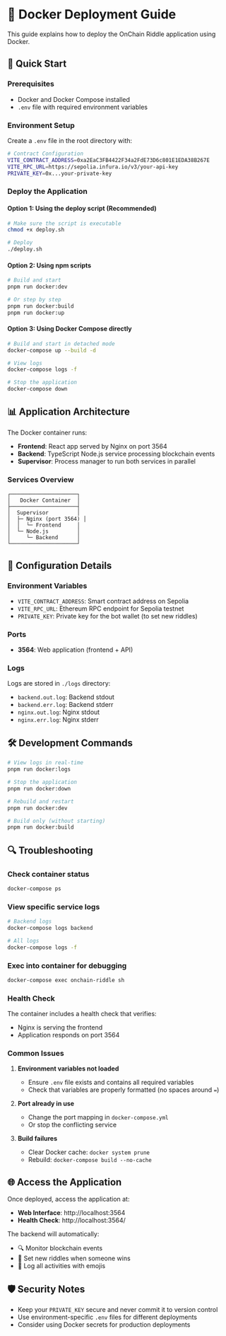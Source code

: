 # 🐳 Docker Deployment Guide

This guide explains how to deploy the OnChain Riddle application using Docker.

## 🚀 Quick Start

### Prerequisites
- Docker and Docker Compose installed
- `.env` file with required environment variables

### Environment Setup

Create a `.env` file in the root directory with:

```bash
# Contract Configuration
VITE_CONTRACT_ADDRESS=0xa2EaC3FB4422F34a2FdE73D6c801E1EDA38B267E
VITE_RPC_URL=https://sepolia.infura.io/v3/your-api-key
PRIVATE_KEY=0x...your-private-key
```

### Deploy the Application

#### Option 1: Using the deploy script (Recommended)
```bash
# Make sure the script is executable
chmod +x deploy.sh

# Deploy
./deploy.sh
```

#### Option 2: Using npm scripts
```bash
# Build and start
pnpm run docker:dev

# Or step by step
pnpm run docker:build
pnpm run docker:up
```

#### Option 3: Using Docker Compose directly
```bash
# Build and start in detached mode
docker-compose up --build -d

# View logs
docker-compose logs -f

# Stop the application
docker-compose down
```

## 📊 Application Architecture

The Docker container runs:
- **Frontend**: React app served by Nginx on port 3564
- **Backend**: TypeScript Node.js service processing blockchain events
- **Supervisor**: Process manager to run both services in parallel

### Services Overview

```
┌─────────────────────┐
│   Docker Container  │
├─────────────────────┤
│  Supervisor         │
│  ├─ Nginx (port 3564) │
│  │  └─ Frontend     │
│  └─ Node.js         │
│     └─ Backend      │
└─────────────────────┘
```

## 🔧 Configuration Details

### Environment Variables
- `VITE_CONTRACT_ADDRESS`: Smart contract address on Sepolia
- `VITE_RPC_URL`: Ethereum RPC endpoint for Sepolia testnet
- `PRIVATE_KEY`: Private key for the bot wallet (to set new riddles)

### Ports
- **3564**: Web application (frontend + API)

### Logs
Logs are stored in `./logs` directory:
- `backend.out.log`: Backend stdout
- `backend.err.log`: Backend stderr
- `nginx.out.log`: Nginx stdout
- `nginx.err.log`: Nginx stderr

## 🛠️ Development Commands

```bash
# View logs in real-time
pnpm run docker:logs

# Stop the application
pnpm run docker:down

# Rebuild and restart
pnpm run docker:dev

# Build only (without starting)
pnpm run docker:build
```

## 🔍 Troubleshooting

### Check container status
```bash
docker-compose ps
```

### View specific service logs
```bash
# Backend logs
docker-compose logs backend

# All logs
docker-compose logs -f
```

### Exec into container for debugging
```bash
docker-compose exec onchain-riddle sh
```

### Health Check
The container includes a health check that verifies:
- Nginx is serving the frontend
- Application responds on port 3564

### Common Issues

1. **Environment variables not loaded**
   - Ensure `.env` file exists and contains all required variables
   - Check that variables are properly formatted (no spaces around `=`)

2. **Port already in use**
   - Change the port mapping in `docker-compose.yml`
   - Or stop the conflicting service

3. **Build failures**
   - Clear Docker cache: `docker system prune`
   - Rebuild: `docker-compose build --no-cache`

## 🌐 Access the Application

Once deployed, access the application at:
- **Web Interface**: http://localhost:3564
- **Health Check**: http://localhost:3564/

The backend will automatically:
- 🔍 Monitor blockchain events
- 🧩 Set new riddles when someone wins
- 📝 Log all activities with emojis

## 🛡️ Security Notes

- Keep your `PRIVATE_KEY` secure and never commit it to version control
- Use environment-specific `.env` files for different deployments
- Consider using Docker secrets for production deployments